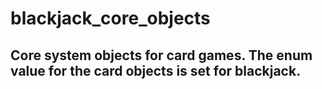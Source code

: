 <h1>blackjack_core_objects</h1>
<h2>Core system objects for card games.  The enum value for the card objects is set for blackjack.</h2>


